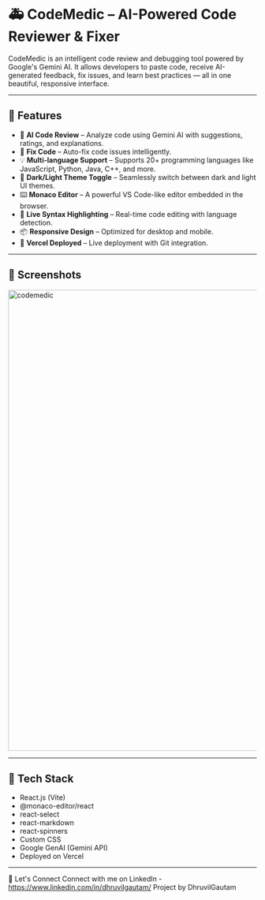 # 🚑 CodeMedic – AI-Powered Code Reviewer & Fixer

CodeMedic is an intelligent code review and debugging tool powered by Google's Gemini AI. It allows developers to paste code, receive AI-generated feedback, fix issues, and learn best practices — all in one beautiful, responsive interface.

---

## 🌟 Features

- 🧠 **AI Code Review** – Analyze code using Gemini AI with suggestions, ratings, and explanations.
- 🔧 **Fix Code** – Auto-fix code issues intelligently.
- 💡 **Multi-language Support** – Supports 20+ programming languages like JavaScript, Python, Java, C++, and more.
- 🎨 **Dark/Light Theme Toggle** – Seamlessly switch between dark and light UI themes.
- ⌨️ **Monaco Editor** – A powerful VS Code-like editor embedded in the browser.
- 🧪 **Live Syntax Highlighting** – Real-time code editing with language detection.
- 📦 **Responsive Design** – Optimized for desktop and mobile.
- 🚀 **Vercel Deployed** – Live deployment with Git integration.

---

## 📸 Screenshots

<img width="1918" height="935" alt="codemedic" src="https://github.com/user-attachments/assets/c5f0ef4f-d988-4f73-8d4a-fe4fb9f72ee2" />

---

## 🔧 Tech Stack

- React.js (Vite)
- @monaco-editor/react
- react-select
- react-markdown
- react-spinners
- Custom CSS
- Google GenAI (Gemini API)
- Deployed on Vercel

---

💬 Let's Connect
Connect with me on LinkedIn - https://www.linkedin.com/in/dhruvilgautam/
Project by DhruvilGautam
